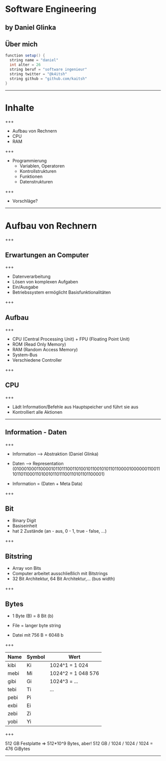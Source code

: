 # Software Engineering
by Daniel Glinka
---
## Über mich

```Java
function setup() {
  string name = "daniel"
  int alter = 26
  string beruf = "software ingenieur"
  string twitter = "@k4itsh"
  string github = "github.com/kaitsh"
}
```

---
# Inhalte

+++

- Aufbau von Rechnern
 - CPU
 - RAM

+++

- Programmierung
  - Variablen, Operatoren
  - Kontrollstrukturen
  - Funktionen
  - Datenstrukturen

+++

- Vorschläge?

---

# Aufbau von Rechnern

+++

## Erwartungen an Computer

+++

- Datenverarbeitung
- Lösen von komplexen Aufgaben
- Ein/Ausgabe
- Betriebssystem ermöglicht Basisfunktionalitäten

+++

## Aufbau

+++

- CPU (Central Processing Unit) + FPU (Floating Point Unit)
- ROM (Read Only Memory)
- RAM (Random Access Memory)
- System-Bus
- Verschiedene Controller

+++

## CPU

+++
- Lädt Information/Befehle aus Hauptspeicher und führt sie aus
- Kontrolliert alle Aktionen

---

## Information - Daten

+++

- Information --> Abstraktion (Daniel Glinka)
- Daten --> Representation (01000100011000010110111001101001011001010110110000100000011001110110110001101001011011100110101101100001)

- Information = (Daten + Meta Data)

+++

## Bit

- Binary Digit
- Basiseinheit
- hat 2 Zustände (an - aus, 0 - 1, true - false, ...)

+++

## Bitstring

- Array von Bits
- Computer arbeitet ausschließlich mit Bitstrings
- 32 Bit Architektur, 64 Bit Architektur,... (bus width)

+++

## Bytes

- 1 Byte (B) = 8 Bit (b)

- File = langer byte string
- Datei mit 756 B = 6048 b

+++

| Name | Symbol | Wert               |
| ---- | -----  | ----               |
| kibi | Ki     | 1024^1 = 1 024     |
| mebi | Mi     | 1024^2 = 1 048 576 |
| gibi | Gi     | 1024^3 = ...       |
| tebi | Ti     | ...                |
| pebi | Pi     |                    |
| exbi | Ei     |                    |
| zebi | Zi     |                    |
| yobi | Yi     |                    |

+++

512 GB Festplatte => 512*10^9 Bytes, aber!
512 GB / 1024 / 1024 / 1024 = 476 GiBytes

---
